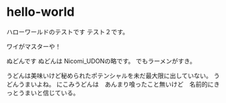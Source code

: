 # hello-world
ハローワールドのテストです
テスト２です。

ワイがマスターや！

ぬどんです
ぬどんは Nicomi_UDONの略です。
でもラーメンがすき。

うどんは美味いけど秘められたポテンシャルを未だ最大限に出していない。
うどんうまいよね。
にこみうどんは　あんまり喰ったこと無いけど　名前的にきっとうまいと信じている。
